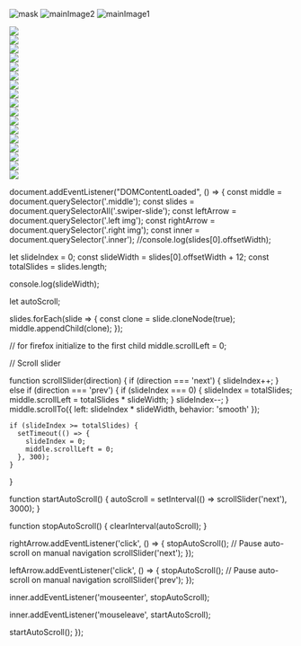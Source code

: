 




![mask](https://github.com/user-attachments/assets/5434171b-10d9-4607-a9a9-db21e2b627ed)
![mainImage2](https://github.com/user-attachments/assets/06dc07e6-ff3f-4fca-916a-f397c1eb9c62)
![mainImage1](https://github.com/user-attachments/assets/be5c50e9-90d7-480e-8784-d7bee055fc56)






<div class="carousel2">
<div class="inner">
<div class="left"><img src="images/larrow.png"></div>
<div class="middle">
<div class="swiper-slide"><img src="images/palm.png"></div>
      <div class="swiper-slide"><img src="images/sony.png"></div>
      <div class="swiper-slide"><img src="images/boss.png"></div>
      <div class="swiper-slide"><img src="images/apple.png"></div>
      <div class="swiper-slide"><img src="images/adidas.png"></div>
      <div class="swiper-slide"><img src="images/bmw.png"></div>
      <div class="swiper-slide"><img src="images/puma.png"></div>
      <div class="swiper-slide"><img src="images/volkswagen.png"></div>
      <div class="swiper-slide"><img src="images/ibm.png"></div>
      <div class="swiper-slide"><img src="images/google.png"></div>
      <div class="swiper-slide"><img src="images/rolex.png"></div>
      <div class="swiper-slide"><img src="images/instagram.png"></div>
      <div class="swiper-slide"><img src="images/youtube.png"></div>
      <div class="swiper-slide"><img src="images/mahindra.png"></div>
      <div class="swiper-slide"><img src="images/tata.png"></div>
</div>
<div class="right"><img src="images/rarrow.png"></div>
</div>
</div>



document.addEventListener("DOMContentLoaded", () => {
  const middle = document.querySelector('.middle');
  const slides = document.querySelectorAll('.swiper-slide');
  const leftArrow = document.querySelector('.left img');
  const rightArrow = document.querySelector('.right img');
  const inner = document.querySelector('.inner');
//console.log(slides[0].offsetWidth);


  let slideIndex = 0;
  const slideWidth = slides[0].offsetWidth + 12; 
  const totalSlides = slides.length;

console.log(slideWidth);

  let autoScroll;


  slides.forEach(slide => {
    const clone = slide.cloneNode(true);
    middle.appendChild(clone);
  });

  // for firefox initialize to the first child
  middle.scrollLeft = 0;

  // Scroll slider

  function scrollSlider(direction) {
    if (direction === 'next') {
      slideIndex++;
    } else if (direction === 'prev') {
      if (slideIndex === 0) {
        slideIndex = totalSlides;
        middle.scrollLeft = totalSlides * slideWidth;
      }
      slideIndex--;
    }
    middle.scrollTo({
      left: slideIndex * slideWidth,
      behavior: 'smooth'
    });


    if (slideIndex >= totalSlides) {
      setTimeout(() => {
        slideIndex = 0;
        middle.scrollLeft = 0; 
      }, 300); 
    }
  }


  function startAutoScroll() {
    autoScroll = setInterval(() => scrollSlider('next'), 3000);
  }


  function stopAutoScroll() {
    clearInterval(autoScroll);
  }


  rightArrow.addEventListener('click', () => {
    stopAutoScroll(); // Pause auto-scroll on manual navigation
    scrollSlider('next');
  });

  leftArrow.addEventListener('click', () => {
    stopAutoScroll(); // Pause auto-scroll on manual navigation
    scrollSlider('prev');
  });

  inner.addEventListener('mouseenter', stopAutoScroll);

  inner.addEventListener('mouseleave', startAutoScroll);


  startAutoScroll();
});

